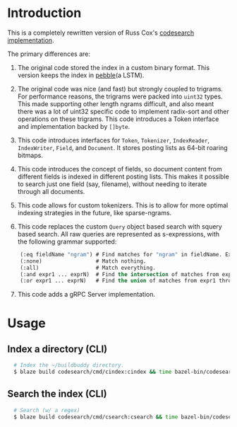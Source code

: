 # Introduction

This is a completely rewritten version of Russ Cox's [codesearch implementation](https://github.com/google/codesearch).

The primary differences are:

1. The original code stored the index in a custom binary format. This version keeps the index in [pebble](https://pkg.go.dev/github.com/cockroachdb/pebble)(a LSTM).

2. The original code was nice (and fast) but strongly coupled to trigrams. For performance reasons, the trigrams were packed into `uint32` types. This made supporting other length ngrams difficult, and also meant there was a lot of uint32 specific code to implement radix-sort and other operations on these trigrams. This code introduces a Token interface and implementation backed by `[]byte`.

3. This code introduces interfaces for `Token`, `Tokenizer`, `IndexReader`, `IndexWriter`, `Field`, and `Document`. It stores posting lists as 64-bit roaring bitmaps.

4. This code introduces the concept of fields, so document content from different fields is indexed in different posting lists. This makes it possible to search just one field (say, filename), without needing to iterate through all documents.

5. This code allows for custom tokenizers. This is to allow for more optimal indexing strategies in the future, like sparse-ngrams.

6. This code replaces the custom `Query` object based search with squery based search. All raw queries are represented as s-expressions, with the following grammar supported:

```lisp
	(:eq fieldName "ngram") # Find matches for "ngram" in fieldName. Example: (:eq filename ".go")
	(:none)                 # Match nothing.
	(:all)                  # Match everything.
	(:and expr1 ... exprN)  # Find the intersection of matches from expr1 through exprN.
    (:or expr1 ... exprN)   # Find the union of matches from expr1 through exprN.
```

7. This code adds a gRPC Server implementation.

# Usage

## Index a directory (CLI)
```bash
  # Index the ~/buildbuddy directory.
  $ blaze build codesearch/cmd/cindex:cindex && time bazel-bin/codesearch/cmd/cindex/cindex_/cindex ~/buildbuddy 
```
## Search the index (CLI)
```bash
  # Search (w/ a regex)
  $ blaze build codesearch/cmd/csearch:csearch && time bazel-bin/codesearch/cmd/csearch/csearch_/csearch -verbose "className=\.*"
```
